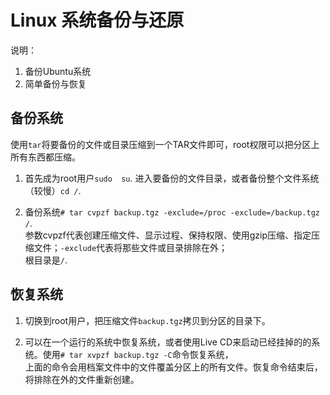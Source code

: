 # Linux 系统备份与还原
说明：
1. 备份Ubuntu系统
2. 简单备份与恢复

## 备份系统
使用```tar```将要备份的文件或目录压缩到一个TAR文件即可，root权限可以把分区上所有东西都压缩。

1. 首先成为root用户```sudo  su```.
进入要备份的文件目录，或者备份整个文件系统（较慢）```cd /```.

2. 备份系统```# tar cvpzf backup.tgz -exclude=/proc -exclude=/backup.tgz /```.  
参数cvpzf代表创建压缩文件、显示过程、保持权限、使用gzip压缩、指定压缩文件；```-exclude```代表将那些文件或目录排除在外；  
根目录是```/```.

## 恢复系统
1. 切换到root用户，把压缩文件```backup.tgz```拷贝到分区的目录下。

2. 可以在一个运行的系统中恢复系统，或者使用Live CD来启动已经挂掉的的系统。使用```# tar xvpzf backup.tgz -C```命令恢复系统，  
上面的命令会用档案文件中的文件覆盖分区上的所有文件。恢复命令结束后，将排除在外的文件重新创建。
